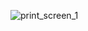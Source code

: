 ![print_screen_1](https://raw.github.com/guilhermehcribeiro/builder/master/screenshots/print_screen_1.png)
